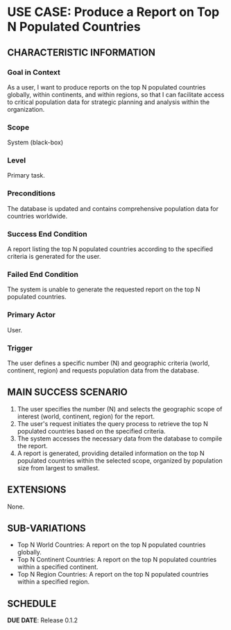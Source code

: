 # USE CASE: Produce a Report on Top N Populated Countries

## CHARACTERISTIC INFORMATION

### Goal in Context

As a user, I want to produce reports on the top N populated countries globally, within continents, and within regions, so that I can facilitate access to critical population data for strategic planning and analysis within the organization.

### Scope

System (black-box)

### Level

Primary task.

### Preconditions

The database is updated and contains comprehensive population data for countries worldwide.

### Success End Condition

A report listing the top N populated countries according to the specified criteria is generated for the user.

### Failed End Condition

The system is unable to generate the requested report on the top N populated countries.

### Primary Actor

User.

### Trigger

The user defines a specific number (N) and geographic criteria (world, continent, region) and requests population data from the database.

## MAIN SUCCESS SCENARIO

1. The user specifies the number (N) and selects the geographic scope of interest (world, continent, region) for the report.
2. The user's request initiates the query process to retrieve the top N populated countries based on the specified criteria.
3. The system accesses the necessary data from the database to compile the report.
4. A report is generated, providing detailed information on the top N populated countries within the selected scope, organized by population size from largest to smallest.

## EXTENSIONS

None.

## SUB-VARIATIONS

-   Top N World Countries: A report on the top N populated countries globally.
- Top N Continent Countries: A report on the top N populated countries within a specified continent.
- Top N Region Countries: A report on the top N populated countries within a specified region.

## SCHEDULE

**DUE DATE**: Release 0.1.2
